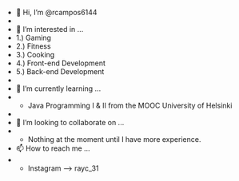 - 👋 Hi, I’m @rcampos6144
-   
- 👀 I’m interested in ...
- 1.) Gaming
- 2.) Fitness
- 3.) Cooking
- 4.) Front-end Development
- 5.) Back-end Development
- 
- 🌱 I’m currently learning ...
- - Java Programming I & II from the MOOC University of Helsinki
- 
- 💞️ I’m looking to collaborate on ...
- - Nothing at the moment until I have more experience.
- 📫 How to reach me ...
- - Instagram --> rayc_31

<!---
rcampos6144/rcampos6144 is a ✨ special ✨ repository because its `README.md` (this file) appears on your GitHub profile.
You can click the Preview link to take a look at your changes.
--->

